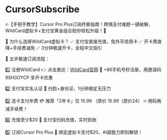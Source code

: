 # CursorSubscribe
🔥【手把手教学】Cursor Pro Plus订阅终极指南！跨境支付难题一键破解，WildCard虚拟卡+支付宝黄金组合助你轻松升级！🚀

📌 为什么选择WildCard虚拟卡？
✅ 支付宝直接充值，免外币信用卡
✅ 开卡费直降+手续费减免
✅ 3分钟极速开卡，全程中文指引

🔧 五步极速订阅流程：

1️⃣ 注册WildCard
👉 点击直达：[WildCard官网](https://yeka.ai/i/9SH3OYCP)
📱 +86手机号秒注册，用邀请码 9SH3OYCP 享开卡优惠

2️⃣ 支付宝实名认证
📸 扫脸+身份证，1分钟搞定无压力

3️⃣ 选卡支付年费
💳 推荐「2年卡」仅
15.99
（原价
15.99（原价24）
🔥 用码再减手续费！

4️⃣ 充值至少$20
💸 支付宝扫码充值，实时到账

5️⃣ 订阅Cursor Pro Plus
🚀 绑定虚拟卡支付$20，AI超能力即刻解锁！
